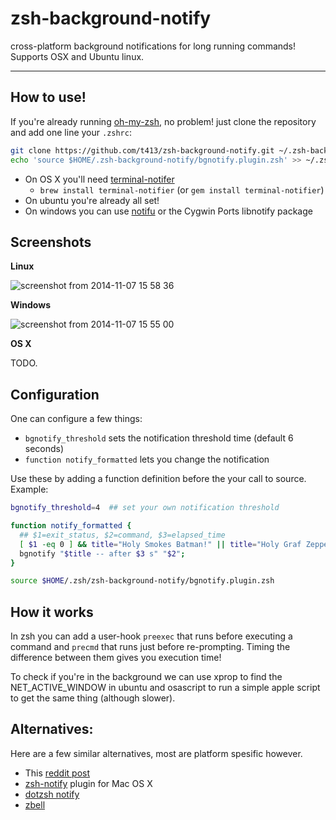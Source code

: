 # zsh-background-notify

cross-platform background notifications for long running commands! Supports OSX and Ubuntu linux.

----------------------------------

## How to use!

If you're already running [oh-my-zsh](https://github.com/robbyrussell/oh-my-zsh), no problem! just clone the repository and add one line your `.zshrc`:

~~~ sh
git clone https://github.com/t413/zsh-background-notify.git ~/.zsh-background-notify
echo 'source $HOME/.zsh-background-notify/bgnotify.plugin.zsh' >> ~/.zshrc
~~~

- On OS X you'll need [terminal-notifer](https://github.com/alloy/terminal-notifier)
  * `brew install terminal-notifier` (or `gem install terminal-notifier`)
- On ubuntu you're already all set!
- On windows you can use [notifu](http://www.paralint.com/projects/notifu/) or the Cygwin Ports libnotify package

## Screenshots

**Linux**

![screenshot from 2014-11-07 15 58 36](https://cloud.githubusercontent.com/assets/326829/4962187/256b465c-66da-11e4-927d-cc2fc105e31f.png)

**Windows**

![screenshot from 2014-11-07 15 55 00](https://cloud.githubusercontent.com/assets/326829/4962159/a2625ca0-66d9-11e4-9e91-c5834913190e.png)

**OS X**

TODO.


## Configuration

One can configure a few things:

- `bgnotify_threshold` sets the notification threshold time (default 6 seconds)
- `function notify_formatted` lets you change the notification

Use these by adding a function definition before the your call to source. Example:

~~~ sh
bgnotify_threshold=4  ## set your own notification threshold

function notify_formatted {
  ## $1=exit_status, $2=command, $3=elapsed_time
  [ $1 -eq 0 ] && title="Holy Smokes Batman!" || title="Holy Graf Zeppelin!"
  bgnotify "$title -- after $3 s" "$2";
}

source $HOME/.zsh/zsh-background-notify/bgnotify.plugin.zsh
~~~


## How it works

In zsh you can add a user-hook `preexec` that runs before executing a command and `precmd` that runs just before re-prompting. Timing the difference between them gives you execution time!

To check if you're in the background we can use xprop to find the NET_ACTIVE_WINDOW in ubuntu and osascript to run a simple apple script to get the same thing (although slower).


## Alternatives:

Here are a few similar alternatives, most are platform spesific however.

- This [reddit post](http://www.reddit.com/r/linux/comments/1pooe6/zsh_tip_notify_after_long_processes/)
- [zsh-notify](https://github.com/marzocchi/zsh-notify) plugin for Mac OS X
- [dotzsh notify](https://github.com/dotphiles/dotzsh/tree/master/modules/notify)
- [zbell](https://gist.github.com/jpouellet/5278239)

